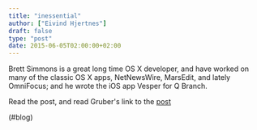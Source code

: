 ```yaml
---
title: "inessential"
author: ["Eivind Hjertnes"]
draft: false
type: "post"
date: 2015-06-05T02:00:00+02:00
---
```


Brett Simmons is a great long time OS X developer, and have worked on
many of the classic OS X apps, NetNewsWire, MarsEdit, and lately
OmniFocus; and he wrote the iOS app Vesper for Q Branch.

Read the post, and read Gruber's link to the
[post](http://daringfireball.net/linked/2015/06/04/simmons-q-branch)

(#blog)
